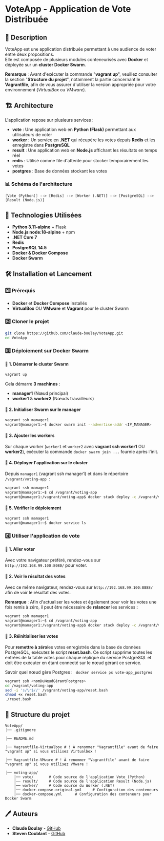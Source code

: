 # **VoteApp - Application de Vote Distribuée**  

## 📌 **Description**  
VoteApp est une application distribuée permettant à une audience de voter entre deux propositions.  
Elle est composée de plusieurs modules conteneurisés avec **Docker** et déployée sur un **cluster Docker Swarm**.

**Remarque** : Avant d'exécuter la commande "**vagrant up**", veuillez consulter la section "**Structure du projet**", notamment la partie concernant le **Vagrantfile**, afin de vous assurer d'utiliser la version appropriée pour votre environnement (*VirtualBox* ou *VMware*).

## 🏗 **Architecture**  

L'application repose sur plusieurs services :  
- **vote** : Une application web en **Python (Flask)** permettant aux utilisateurs de voter  
- **worker** : Un service en **.NET** qui récupère les votes depuis **Redis** et les enregistre dans **PostgreSQL**  
- **result** : Une application web en **Node.js** affichant les résultats en temps réel  
- **redis** : Utilisé comme file d'attente pour stocker temporairement les votes  
- **postgres** : Base de données stockant les votes  

### 📊 **Schéma de l'architecture**  
```
[Vote (Python)] --> [Redis] --> [Worker (.NET)] --> [PostgreSQL] --> [Result (Node.js)]
```

## 🚀 **Technologies Utilisées**  
- **Python 3.11-alpine** + Flask  
- **Node.js node:18-alpine** + npm  
- **.NET Core 7**  
- **Redis**  
- **PostgreSQL 14.5**  
- **Docker & Docker Compose**  
- **Docker Swarm**  

## 🛠 **Installation et Lancement**  

### 1️⃣ **Prérequis**  
- **Docker** et **Docker Compose** installés  
- **VirtualBox** OU **VMware** et **Vagrant** pour le cluster Swarm  

### 2️⃣ **Cloner le projet**  
```sh
git clone https://github.com/claude-boulay/VoteApp.git
cd VoteApp
``` 

### 3️⃣ **Déploiement sur Docker Swarm**  

#### 🔹 **1. Démarrer le cluster Swarm**  
```sh
vagrant up
```
Cela démarre **3 machines** :  
- **manager1** (Nœud principal)  
- **worker1** & **worker2** (Nœuds travailleurs)  

#### 🔹 **2. Initialiser Swarm sur le manager**  
```sh
vagrant ssh manager1
vagrant@manager1:~$ docker swarm init --advertise-addr <IP_MANAGER>
```

#### 🔹 **3. Ajouter les workers**  
Sur chaque worker (`worker1` et `worker2` avec **vagrant ssh worker1** OU **worker2**), exécuter la commande `docker swarm join ...` fournie après l'init.

#### 🔹 **4. Déployer l'application sur le cluster**  
Depuis `manager1` (vagrant ssh manager1) et dans le répertoire  `/vagrant/voting-app `:  
```sh
vagrant ssh manager1 
vagrant@manager1:~$ cd /vagrant/voting-app
vagrant@manager1:/vagrant/voting-app$ docker stack deploy -c /vagrant/voting-app/docker-compose.yml vote-app
```

#### 🔹 **5. Vérifier le déploiement**  
```sh
vagrant ssh manager1
vagrant@manager1:~$ docker service ls
```

### 4️⃣ **Utiliser l'application de vote**

#### 🔹 **1. Aller voter**  
Avec votre navigateur préféré, rendez-vous sur `http://192.168.99.100:8080/` pour voter. 

#### 🔹 **2. Voir le résultat des votes**  
Avec ce même navigateur, rendez-vous sur `http://192.168.99.100:8888/` afin de voir le résultat des votes.

**Remarque** : Afin d'actualiser les votes et également pour voir les votes une fois remis à zéro, il peut être nécessaire de **relancer** les services :  
```sh
vagrant ssh manager1 
vagrant@manager1:~$ cd /vagrant/voting-app
vagrant@manager1:/vagrant/voting-app$ docker stack deploy -c /vagrant/voting-app/docker-compose.yml vote-app
```

#### 🔹 **3. Réinitialiser les votes**  
Pour **remettre à zéro**les votes enregistrés dans la base de données PostgreSQL, exécutez le script **reset.bash**. Ce script supprime toutes les entrées de la table votes pour chaque réplique du service PostgreSQL et doit être exécuter en étant connecté sur le nœud gérant ce service.

Savoir quel nœud gère Postgres :  ` docker service ps vote-app_postgres`

```sh
vagrant ssh <nomDuNœudGérantPostgres>
cd /vagrant/voting-app
sed -i 's/\r$//' /vagrant/voting-app/reset.bash
chmod +x reset.bash
./reset.bash
```

## 📜 **Structure du projet**  
```
VoteApp/ 
│── .gitignore

│── README.md

│── Vagrantfile-Virtualbox # ! À renommer "Vagrantfile" avant de faire "vagrant up" si vous utilisez Virtualbox !

│── Vagrantfile-VMware # ! À renommer "Vagrantfile" avant de faire "vagrant up" si vous utilisez VMware !

│── voting-app/ 
    │── vote/       # Code source de l'application Vote (Python)
    │── result/     # Code source de l'application Result (Node.js)
    │── worker/     # Code source du Worker (.NET)
    │── docker-compose-original.yml     # Configuration des conteneurs 
    │── docker-compose.yml      # Configuration des conteneurs pour Docker Swarm 

```

## 🖊 **Auteurs**  
- **Claude Boulay** - [GitHub](https://github.com/claude-boulay)  
- **Steven Coublant** - [GitHub](https://github.com/StevenCsth)  
